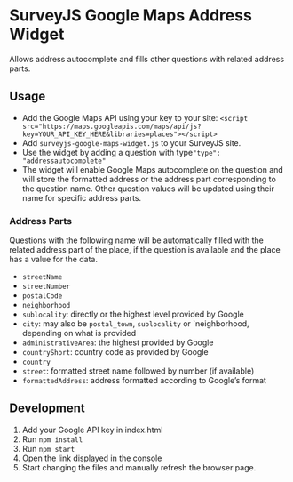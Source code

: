 # SurveyJS Google Maps Address Widget

Allows address autocomplete and fills other questions with related address parts.

## Usage

- Add the Google Maps API using your key to your
  site: ```<script src="https://maps.googleapis.com/maps/api/js?key=YOUR_API_KEY_HERE&libraries=places"></script>```
- Add `surveyjs-google-maps-widget.js` to your SurveyJS site.
- Use the widget by adding a question with type`"type": "addressautocomplete"`
- The widget will enable Google Maps autocomplete on the question and will store the formatted
  address or the address part corresponding to the question name. Other question values will be
  updated using their name for specific address parts.

### Address Parts

Questions with the following name will be automatically filled with the related address part of the
place, if the question is available and the place has a value for the data.

- `streetName`
- `streetNumber`
- `postalCode`
- `neighborhood`
- `sublocality`: directly or the highest level provided by Google
- `city`: may also be `postal_town`, `sublocality` or `neighborhood, depending on what is provided
- `administrativeArea`: the highest provided by Google
- `countryShort`: country code as provided by Google
- `country`
- `street`: formatted street name followed by number (if available)
- `formattedAddress`: address formatted according to Google’s format

## Development

1. Add your Google API key in index.html
2. Run `npm install`
3. Run `npm start`
4. Open the link displayed in the console
5. Start changing the files and manually refresh the browser page.

